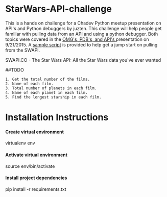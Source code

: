 # StarWars-API-challenge

This is a hands on challenge for a Chadev Python meetup presentation on API's and Python debuggers by juzten. This challenge will help people get familiar with pulling data from an API and using a python debugger. Both topics were covered in the [OMG's, PDB's, and API's ](http://www.meetup.com/Chattanooga-Python-User-Group/events/225272460/) presentation on 9/21/2015. A [sample script](api-example.py) is provided to help get a jump start on pulling from the SWAPI. 

SWAPI.CO - The Star Wars API: All the Star Wars data you've ever wanted

##TODO
```
1. Get the total number of the films.
2. Name of each film.
3. Total number of planets in each film.
4. Name of each planet in each film.
5. Find the longest starship in each film.
```


# Installation Instructions

#### Create virtual environment
virtualenv env

#### Activate virtual environment
source env/bin/activate

#### Install project dependencies
pip install -r requirements.txt
